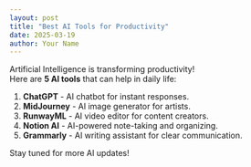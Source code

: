 ```yaml
---
layout: post
title: "Best AI Tools for Productivity"
date: 2025-03-19
author: Your Name
---
```


Artificial Intelligence is transforming productivity!  
Here are **5 AI tools** that can help in daily life:

1. **ChatGPT** - AI chatbot for instant responses.  
2. **MidJourney** - AI image generator for artists.  
3. **RunwayML** - AI video editor for content creators.  
4. **Notion AI** - AI-powered note-taking and organizing.  
5. **Grammarly** - AI writing assistant for clear communication.  

Stay tuned for more AI updates!
